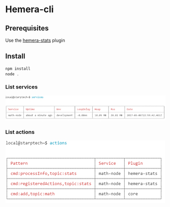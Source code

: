 # Hemera-cli

## Prerequisites

Use the [hemera-stats](https://github.com/hemerajs/hemera/tree/master/packages/hemera-stats) plugin

## Install

```js
npm install
node .
```

### List services
![Hemera](https://github.com/hemerajs/hemera-cli/blob/master/media/hemera-cli.png?raw=true)


### List actions
![Hemera](https://github.com/hemerajs/hemera-cli/blob/master/media/actions.png?raw=true)
